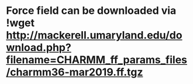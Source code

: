 
# Force field can be downloaded via !wget http://mackerell.umaryland.edu/download.php?filename=CHARMM_ff_params_files/charmm36-mar2019.ff.tgz
